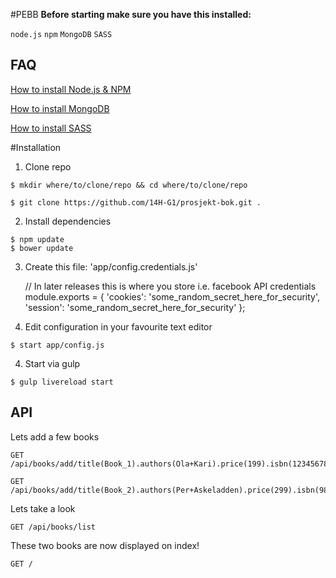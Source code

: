 
#PEBB
__Before starting make sure you have this installed:__

`node.js`
`npm`
`MongoDB`
`SASS`

FAQ
--
[How to install Node.js &  NPM](docs/how-to-install-node-js.md)

[How to install MongoDB](docs/how-to-install-mongodb.md)

[How to install SASS](docs/how-to-install-sass.md)

#Installation

1) Clone repo

```
$ mkdir where/to/clone/repo && cd where/to/clone/repo
```

```
$ git clone https://github.com/14H-G1/prosjekt-bok.git .
```

2) Install dependencies

```
$ npm update
$ bower update
```

3) Create this file: 'app/config.credentials.js'

    // In later releases this is where you store i.e. facebook API credentials
    module.exports = {
	   'cookies': 'some_random_secret_here_for_security',
	   'session': 'some_random_secret_here_for_security'
    };

4) Edit configuration in your favourite text editor

```
$ start app/config.js
```

4) Start via gulp

```
$ gulp livereload start
```

API
--

Lets add a few books

```
GET /api/books/add/title(Book_1).authors(Ola+Kari).price(199).isbn(123456789)
```

```
GET /api/books/add/title(Book_2).authors(Per+Askeladden).price(299).isbn(987654321)
```

Lets take a look

```
GET /api/books/list
```

These two books are now displayed on index!

```
GET /
```
